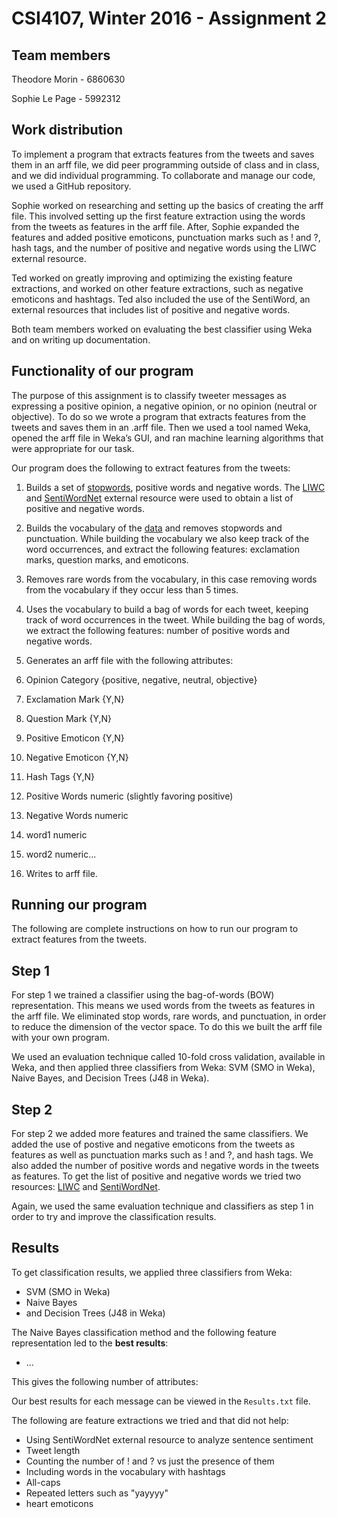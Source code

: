 # CSI4107, Winter 2016 - Assignment 2

## Team members

Theodore Morin - 6860630

Sophie Le Page - 5992312

## Work distribution

To implement a program that extracts features from the tweets and saves them in an arff file, we did peer programming outside of class and in class, and we did individual programming. To collaborate and manage our code, we used a GitHub repository.

Sophie worked on researching and setting up the basics of creating the arff file. This involved setting up the first feature extraction using the words from the tweets as features in the arff file. After, Sophie expanded the features and added positive emoticons, punctuation marks such as ! and ?, hash tags, and the number of positive and negative words using the LIWC external resource.

Ted worked on greatly improving and optimizing the existing feature extractions, and worked on other feature extractions, such as negative emoticons and hashtags. Ted also included the use of the SentiWord, an external resources that includes list of positive and negative words.

Both team members worked on evaluating the best classifier using Weka and on writing up documentation.

## Functionality of our program

The purpose of this assignment is to classify tweeter messages as expressing a positive opinion, a negative opinion, or no opinion (neutral or objective). To do so we wrote a program that extracts features from the tweets and saves them in an .arff file. Then we used a tool named Weka, opened the arff file in Weka’s GUI, and ran machine learning algorithms that were appropriate for our task.

Our program does the following to extract features from the tweets:

1. Builds a set of [stopwords](http://www.site.uottawa.ca/~diana/csi5180/StopWords), positive words and negative words. The [LIWC](http://www.site.uottawa.ca/~diana/csi4107/A2_2016.htm) and [SentiWordNet](http://sentiwordnet.isti.cnr.it/) external resource were used to obtain a list of positive and negative words.

2. Builds the vocabulary of the [data](http://www.site.uottawa.ca/~diana/csi4107/semeval_twitter_data.txt) and removes stopwords and punctuation. While building the vocabulary we also keep track of the word occurrences, and extract the following features: exclamation marks, question marks, and emoticons.

3. Removes rare words from the vocabulary, in this case removing words from the vocabulary if they occur less than 5 times.

4. Uses the vocabulary to build a bag of words for each tweet, keeping track of word occurrences in the tweet. While building the bag of words, we extract the following features: number of positive words and negative words.

5. Generates an arff file with the following attributes:
  1. Opinion Category {positive, negative, neutral, objective}
  2. Exclamation Mark {Y,N}
  3. Question Mark {Y,N}
  4. Positive Emoticon {Y,N}
  5. Negative Emoticon {Y,N}
  7. Hash Tags {Y,N}
  6. Positive Words numeric (slightly favoring positive)
  7. Negative Words numeric
  8. word1 numeric
  9. word2 numeric...

6. Writes to arff file.

## Running our program

The following are complete instructions on how to run our program to extract features from the tweets.

## Step 1

For step 1 we trained a classifier using the bag-of-words (BOW) representation. This means we used words from the tweets as features in the arff file. We eliminated stop words, rare words, and punctuation, in order to reduce the dimension of the vector space. To do this we built the arff file with your own program.

We used an evaluation technique called 10-fold cross validation, available in Weka, and then applied three classifiers from Weka: SVM (SMO in Weka), Naive Bayes, and Decision Trees (J48 in Weka).

## Step 2

For step 2 we added more features and trained the same classifiers. We added the use of postive and negative emoticons from the tweets as features as well as punctuation marks such as ! and ?, and hash tags. We also added the number of positive words and negative words in the tweets as features. To get the list of positive and negative words we tried two resources: [LIWC](http://www.site.uottawa.ca/~diana/csi4107/A2_2016.htm) and [SentiWordNet](http://sentiwordnet.isti.cnr.it/).

Again, we used the same evaluation technique and classifiers as step 1 in order to try and improve the classification results.

## Results

To get classification results, we applied three classifiers from Weka:
- SVM (SMO in Weka)
- Naive Bayes
- and Decision Trees (J48 in Weka)

The Naive Bayes classification method and the following feature representation led to the **best results**:
- ...

This gives the following number of attributes:

Our best results for each message can be viewed in the `Results.txt` file.

The following are feature extractions we tried and that did not help:
- Using SentiWordNet external resource to analyze sentence sentiment
- Tweet length
- Counting the number of ! and ? vs just the presence of them
- Including words in the vocabulary with hashtags
- All-caps
- Repeated letters such as "yayyyy"
- heart emoticons
